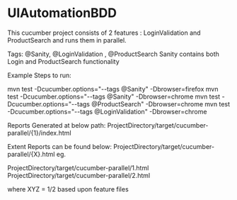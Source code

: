 # UIAutomationBDD
This cucumber project consists of 2 features : LoginValidation and ProductSearch
and runs them in parallel.

Tags: @Sanity, @LoginValidation , @ProductSearch
Sanity contains both Login and ProductSearch functionality

Example Steps to run:

mvn test -Dcucumber.options="--tags @Sanity" -Dbrowser=firefox
mvn test -Dcucumber.options="--tags @Sanity" -Dbrowser=chrome
mvn test -Dcucumber.options="--tags @ProductSearch" -Dbrowser=chrome
mvn test -Dcucumber.options="--tags @LoginValidation" -Dbrowser=chrome

Reports Generated at below path:
ProjectDirectory/target/cucumber-parallel/{1}/index.html

Extent Reports can be found below:
ProjectDirectory/target/cucumber-parallel/{X}.html
eg.

ProjectDirectory/target/cucumber-parallel/1.html
ProjectDirectory/target/cucumber-parallel/2.html

where XYZ = 1/2 based upon feature files
